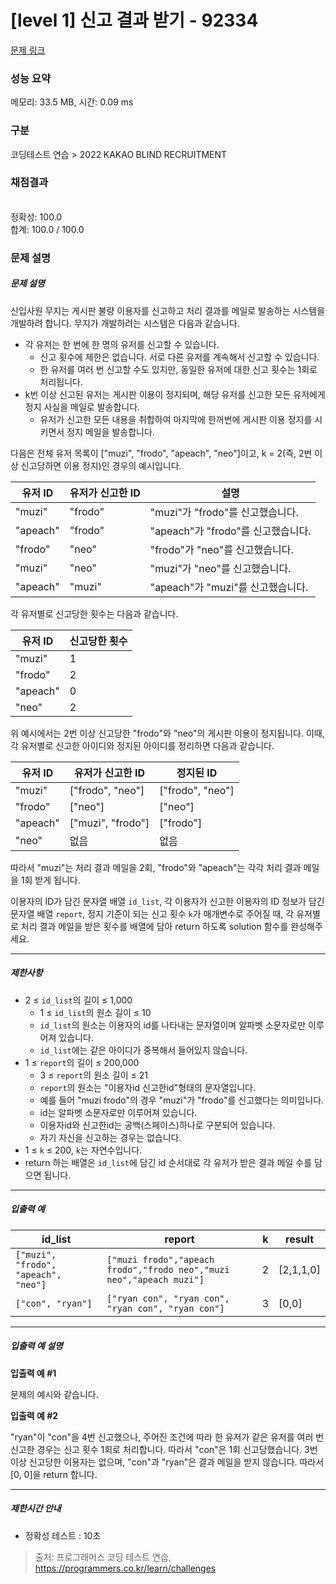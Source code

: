 # [level 1] 신고 결과 받기 - 92334 

[문제 링크](https://school.programmers.co.kr/learn/courses/30/lessons/92334) 

### 성능 요약

메모리: 33.5 MB, 시간: 0.09 ms

### 구분

코딩테스트 연습 > 2022 KAKAO BLIND RECRUITMENT

### 채점결과

<br/>정확성: 100.0<br/>합계: 100.0 / 100.0

### 문제 설명

<h5 style="user-select: auto;">문제 설명</h5>

<p style="user-select: auto;">신입사원 무지는 게시판 불량 이용자를 신고하고 처리 결과를 메일로 발송하는 시스템을 개발하려 합니다. 무지가 개발하려는 시스템은 다음과 같습니다.</p>

<ul style="user-select: auto;">
<li style="user-select: auto;">각 유저는 한 번에 한 명의 유저를 신고할 수 있습니다.

<ul style="user-select: auto;">
<li style="user-select: auto;">신고 횟수에 제한은 없습니다. 서로 다른 유저를 계속해서 신고할 수 있습니다.</li>
<li style="user-select: auto;">한 유저를 여러 번 신고할 수도 있지만, 동일한 유저에 대한 신고 횟수는 1회로 처리됩니다.</li>
</ul></li>
<li style="user-select: auto;">k번 이상 신고된 유저는 게시판 이용이 정지되며, 해당 유저를 신고한 모든 유저에게 정지 사실을 메일로 발송합니다.

<ul style="user-select: auto;">
<li style="user-select: auto;">유저가 신고한 모든 내용을 취합하여 마지막에 한꺼번에 게시판 이용 정지를 시키면서 정지 메일을 발송합니다.</li>
</ul></li>
</ul>

<p style="user-select: auto;">다음은 전체 유저 목록이 ["muzi", "frodo", "apeach", "neo"]이고, k = 2(즉, 2번 이상 신고당하면 이용 정지)인 경우의 예시입니다.</p>
<table class="table" style="user-select: auto;">
        <thead style="user-select: auto;"><tr style="user-select: auto;">
<th style="user-select: auto;">유저 ID</th>
<th style="user-select: auto;">유저가 신고한 ID</th>
<th style="user-select: auto;">설명</th>
</tr>
</thead>
        <tbody style="user-select: auto;"><tr style="user-select: auto;">
<td style="user-select: auto;">"muzi"</td>
<td style="user-select: auto;">"frodo"</td>
<td style="user-select: auto;">"muzi"가 "frodo"를 신고했습니다.</td>
</tr>
<tr style="user-select: auto;">
<td style="user-select: auto;">"apeach"</td>
<td style="user-select: auto;">"frodo"</td>
<td style="user-select: auto;">"apeach"가 "frodo"를 신고했습니다.</td>
</tr>
<tr style="user-select: auto;">
<td style="user-select: auto;">"frodo"</td>
<td style="user-select: auto;">"neo"</td>
<td style="user-select: auto;">"frodo"가 "neo"를 신고했습니다.</td>
</tr>
<tr style="user-select: auto;">
<td style="user-select: auto;">"muzi"</td>
<td style="user-select: auto;">"neo"</td>
<td style="user-select: auto;">"muzi"가 "neo"를 신고했습니다.</td>
</tr>
<tr style="user-select: auto;">
<td style="user-select: auto;">"apeach"</td>
<td style="user-select: auto;">"muzi"</td>
<td style="user-select: auto;">"apeach"가 "muzi"를 신고했습니다.</td>
</tr>
</tbody>
      </table>
<p style="user-select: auto;">각 유저별로 신고당한 횟수는 다음과 같습니다.</p>
<table class="table" style="user-select: auto;">
        <thead style="user-select: auto;"><tr style="user-select: auto;">
<th style="user-select: auto;">유저 ID</th>
<th style="user-select: auto;">신고당한 횟수</th>
</tr>
</thead>
        <tbody style="user-select: auto;"><tr style="user-select: auto;">
<td style="user-select: auto;">"muzi"</td>
<td style="user-select: auto;">1</td>
</tr>
<tr style="user-select: auto;">
<td style="user-select: auto;">"frodo"</td>
<td style="user-select: auto;">2</td>
</tr>
<tr style="user-select: auto;">
<td style="user-select: auto;">"apeach"</td>
<td style="user-select: auto;">0</td>
</tr>
<tr style="user-select: auto;">
<td style="user-select: auto;">"neo"</td>
<td style="user-select: auto;">2</td>
</tr>
</tbody>
      </table>
<p style="user-select: auto;">위 예시에서는 2번 이상 신고당한 "frodo"와 "neo"의 게시판 이용이 정지됩니다. 이때, 각 유저별로 신고한 아이디와 정지된 아이디를 정리하면 다음과 같습니다.</p>
<table class="table" style="user-select: auto;">
        <thead style="user-select: auto;"><tr style="user-select: auto;">
<th style="user-select: auto;">유저 ID</th>
<th style="user-select: auto;">유저가 신고한 ID</th>
<th style="user-select: auto;">정지된 ID</th>
</tr>
</thead>
        <tbody style="user-select: auto;"><tr style="user-select: auto;">
<td style="user-select: auto;">"muzi"</td>
<td style="user-select: auto;">["frodo", "neo"]</td>
<td style="user-select: auto;">["frodo", "neo"]</td>
</tr>
<tr style="user-select: auto;">
<td style="user-select: auto;">"frodo"</td>
<td style="user-select: auto;">["neo"]</td>
<td style="user-select: auto;">["neo"]</td>
</tr>
<tr style="user-select: auto;">
<td style="user-select: auto;">"apeach"</td>
<td style="user-select: auto;">["muzi", "frodo"]</td>
<td style="user-select: auto;">["frodo"]</td>
</tr>
<tr style="user-select: auto;">
<td style="user-select: auto;">"neo"</td>
<td style="user-select: auto;">없음</td>
<td style="user-select: auto;">없음</td>
</tr>
</tbody>
      </table>
<p style="user-select: auto;">따라서 "muzi"는 처리 결과 메일을 2회, "frodo"와 "apeach"는 각각 처리 결과 메일을 1회 받게 됩니다.</p>

<p style="user-select: auto;">이용자의 ID가 담긴 문자열 배열 <code style="user-select: auto;">id_list</code>, 각 이용자가 신고한 이용자의 ID 정보가 담긴 문자열 배열 <code style="user-select: auto;">report</code>, 정지 기준이 되는 신고 횟수 <code style="user-select: auto;">k</code>가 매개변수로 주어질 때, 각 유저별로 처리 결과 메일을 받은 횟수를 배열에 담아 return 하도록 solution 함수를 완성해주세요.</p>

<hr style="user-select: auto;">

<h5 style="user-select: auto;">제한사항</h5>

<ul style="user-select: auto;">
<li style="user-select: auto;">2 ≤ <code style="user-select: auto;">id_list</code>의 길이 ≤ 1,000

<ul style="user-select: auto;">
<li style="user-select: auto;">1 ≤ <code style="user-select: auto;">id_list</code>의 원소 길이 ≤ 10</li>
<li style="user-select: auto;"><code style="user-select: auto;">id_list</code>의 원소는 이용자의 id를 나타내는 문자열이며 알파벳 소문자로만 이루어져 있습니다.</li>
<li style="user-select: auto;"><code style="user-select: auto;">id_list</code>에는 같은 아이디가 중복해서 들어있지 않습니다.</li>
</ul></li>
<li style="user-select: auto;">1 ≤ <code style="user-select: auto;">report</code>의 길이 ≤ 200,000

<ul style="user-select: auto;">
<li style="user-select: auto;">3 ≤ <code style="user-select: auto;">report</code>의 원소 길이 ≤ 21</li>
<li style="user-select: auto;"><code style="user-select: auto;">report</code>의 원소는 "이용자id 신고한id"형태의 문자열입니다.</li>
<li style="user-select: auto;">예를 들어 "muzi frodo"의 경우 "muzi"가 "frodo"를 신고했다는 의미입니다.</li>
<li style="user-select: auto;">id는 알파벳 소문자로만 이루어져 있습니다.</li>
<li style="user-select: auto;">이용자id와 신고한id는 공백(스페이스)하나로 구분되어 있습니다.</li>
<li style="user-select: auto;">자기 자신을 신고하는 경우는 없습니다.</li>
</ul></li>
<li style="user-select: auto;">1 ≤ <code style="user-select: auto;">k</code> ≤ 200, <code style="user-select: auto;">k</code>는 자연수입니다.</li>
<li style="user-select: auto;">return 하는 배열은 <code style="user-select: auto;">id_list</code>에 담긴 id 순서대로 각 유저가 받은 결과 메일 수를 담으면 됩니다.</li>
</ul>

<hr style="user-select: auto;">

<h5 style="user-select: auto;">입출력 예</h5>
<table class="table" style="user-select: auto;">
        <thead style="user-select: auto;"><tr style="user-select: auto;">
<th style="user-select: auto;">id_list</th>
<th style="user-select: auto;">report</th>
<th style="user-select: auto;">k</th>
<th style="user-select: auto;">result</th>
</tr>
</thead>
        <tbody style="user-select: auto;"><tr style="user-select: auto;">
<td style="user-select: auto;"><code style="user-select: auto;">["muzi", "frodo", "apeach", "neo"]</code></td>
<td style="user-select: auto;"><code style="user-select: auto;">["muzi frodo","apeach frodo","frodo neo","muzi neo","apeach muzi"]</code></td>
<td style="user-select: auto;">2</td>
<td style="user-select: auto;">[2,1,1,0]</td>
</tr>
<tr style="user-select: auto;">
<td style="user-select: auto;"><code style="user-select: auto;">["con", "ryan"]</code></td>
<td style="user-select: auto;"><code style="user-select: auto;">["ryan con", "ryan con", "ryan con", "ryan con"]</code></td>
<td style="user-select: auto;">3</td>
<td style="user-select: auto;">[0,0]</td>
</tr>
</tbody>
      </table>
<hr style="user-select: auto;">

<h5 style="user-select: auto;">입출력 예 설명</h5>

<p style="user-select: auto;"><strong style="user-select: auto;">입출력 예 #1</strong></p>

<p style="user-select: auto;">문제의 예시와 같습니다.</p>

<p style="user-select: auto;"><strong style="user-select: auto;">입출력 예 #2</strong></p>

<p style="user-select: auto;">"ryan"이 "con"을 4번 신고했으나, 주어진 조건에 따라 한 유저가 같은 유저를 여러 번 신고한 경우는 신고 횟수 1회로 처리합니다. 따라서 "con"은 1회 신고당했습니다. 3번 이상 신고당한 이용자는 없으며, "con"과 "ryan"은 결과 메일을 받지 않습니다. 따라서 [0, 0]을 return 합니다.</p>

<hr style="user-select: auto;">

<h5 style="user-select: auto;">제한시간 안내</h5>

<ul style="user-select: auto;">
<li style="user-select: auto;">정확성 테스트 : 10초</li>
</ul>


> 출처: 프로그래머스 코딩 테스트 연습, https://programmers.co.kr/learn/challenges